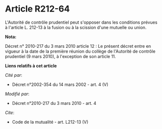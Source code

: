 # Article R212-64

L'Autorité de contrôle prudentiel peut s'opposer dans les conditions prévues à l'article L. 212-13 à la fusion ou à la
scission d'une mutuelle ou union.

**Nota:**

Décret n° 2010-217 du 3 mars 2010 article 12 : Le présent décret entre en vigueur à la date de la première réunion du collège
de l'Autorité de contrôle prudentiel (9 mars 2010), à l'exception de son article 11.

**Liens relatifs à cet article**

_Cité par_:

  - Décret n°2002-354 du 14 mars 2002 - art. 4 (V)

_Modifié par_:

  - Décret n°2010-217 du 3 mars 2010 - art. 4

_Cite_:

  - Code de la mutualité - art. L212-13 (V)
